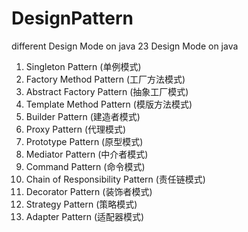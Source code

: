 # DesignPattern
different Design Mode on java
23 Design Mode on java 

1. Singleton Pattern  (单例模式)
2. Factory Method Pattern (工厂方法模式)
3. Abstract Factory Pattern (抽象工厂模式)
4. Template Method Pattern (模版方法模式)
5. Builder Pattern (建造者模式)
6. Proxy Pattern (代理模式)
7. Prototype Pattern (原型模式)
8. Mediator Pattern (中介者模式)
9. Command Pattern (命令模式)
10. Chain of Responsibility Pattern (责任链模式)
11. Decorator Pattern (装饰者模式)
12. Strategy Pattern (策略模式)
13. Adapter Pattern (适配器模式)
